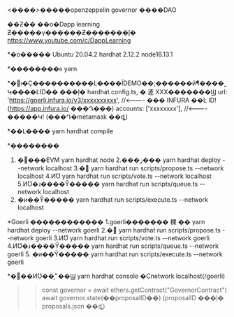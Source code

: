 <����>�����openzeppelin governor ����DAO

��Ƶ�� ��ο�Dapp learning Ƶ�����γ������Ƶ�������ĵ�
https://www.youtube.com/c/DappLearning

\*�ο�����
Ubuntu 20.04.2
hardhat 2.12.2
node16.13.1

\*��������װ
yarn

\*�޸ı�Ҫ����������Ŀ����ΪDEMO��;������й¶����˽Կ����ĿID��
���ļ� hardhat.config.ts, � 滻 XXX�������Ϣ
url: 'https://goerli.infura.io/v3/xxxxxxxxxx', //<---- ��� INFURA ��Ŀ ID! (https://app.infura.io/ ���Դ���)
accounts: ['xxxxxxxx'], //<---- �����Կ! (���Դ�metamask ��ȡ)

\*��Լ����
yarn hardhat compile

\*��������

1. �򿪱���EVM
   yarn hardhat node
   2.���ز���
   yarn hardhat deploy --network localhost
   3.�᰸
   yarn hardhat run scripts/propose.ts --network localhost
   4.ͶƱ
   yarn hardhat run scripts/vote.ts --network localhost
   5.ͶƱ�ɹ����Ŷ�����
   yarn hardhat run scripts/queue.ts --network localhost
2. ִ�и��Ŷ�����
   yarn hardhat run scripts/execute.ts --network localhost

\*Goerli ������������
1.goerli������� 粿 ��
yarn hardhat deploy --network goerli
2.�᰸
yarn hardhat run scripts/propose.ts --network goerli
3.ͶƱ
yarn hardhat run scripts/vote.ts --network goerli
4.ͶƱ�ɹ����Ŷ�����
yarn hardhat run scripts/queue.ts --network goerli 5. ִ�и��Ŷ�����
yarn hardhat run scripts/execute.ts --network goerli

\*�᰸��ͶƱ��״̬��Ϣ
yarn hardhat console �Cnetwork localhost(/goerli)

> > const governor = await ethers.getContract("GovernorContract")
> > await governor.state(��proposalID��) (proposalID ���ļ� proposals.json ��ȡ)

